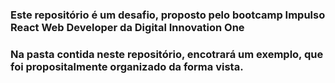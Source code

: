 ### Este repositório é um desafio, proposto pelo bootcamp Impulso React Web Developer da Digital Innovation One

### Na pasta contida neste repositório, encotrará um exemplo, que foi propositalmente organizado da forma vista.